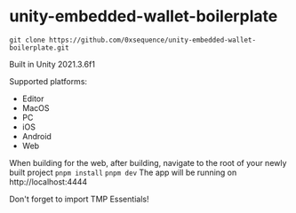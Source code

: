 # unity-embedded-wallet-boilerplate

`git clone https://github.com/0xsequence/unity-embedded-wallet-boilerplate.git`

Built in Unity 2021.3.6f1

Supported platforms:

- Editor
- MacOS
- PC
- iOS
- Android
- Web

When building for the web, after building, navigate to the root of your newly built project
`pnpm install`
`pnpm dev`
The app will be running on http://localhost:4444

Don't forget to import TMP Essentials!
